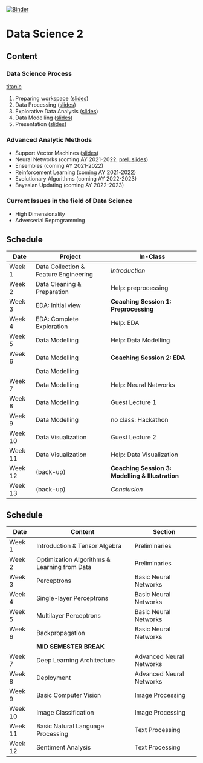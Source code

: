 [![Binder](https://mybinder.org/badge_logo.svg)](https://mybinder.org/v2/gh/tristanvandevelde/datascience2/master)


# Data Science 2


## Content

### Data Science Process

[titanic](https://mybinder.org/v2/gh/tristanvandevelde/datascience2/master?filepath=titanic.ipynb) 

1. Preparing workspace ([slides](https://thomas-more.slides.com/tristanvandevelde/ds2-step1-workspace/fullscreen?token=hjRB2fAe))
2. Data Processing ([slides](https://thomas-more.slides.com/tristanvandevelde/ds2-step2-processing/fullscreen?token=uAnUy11x))
3. Explorative Data Analysis ([slides](https://thomas-more.slides.com/tristanvandevelde/ds2-step3-eda/fullscreen?token=7ol3Ee1A))
4. Data Modelling ([slides](https://thomas-more.slides.com/tristanvandevelde/ds2-step4-modelling/fullscreen?token=Yi3wKhfR))
5. Presentation ([slides](https://thomas-more.slides.com/tristanvandevelde/ds2-step5-reporting/fullscreen?token=4kFcqbil))

### Advanced Analytic Methods

* Support Vector Machines ([slides](https://thomas-more.slides.com/tristanvandevelde/ds2-svm/fullscreen?token=xb8GoDEf))
* Neural Networks (coming AY 2021-2022, [prel. slides](https://thomas-more.slides.com/tristanvandevelde/ds2-nn/fullscreen?token=lZ7H4lSA))
* Ensembles (coming AY 2021-2022)
* Reinforcement Learning (coming AY 2021-2022)
* Evolutionary Algorithms (coming AY 2022-2023)
* Bayesian Updating (coming AY 2022-2023)

### Current Issues in the field of Data Science

* High Dimensionality
* Adverserial Reprogramming

## Schedule



| Date          | Project                                | In-Class                                          |
| ------------- | -------------                          | -------------                                     |
| Week 1        | Data Collection & Feature Engineering  | *Introduction*                                    |
| Week 2        | Data Cleaning & Preparation            | Help: preprocessing                               |
| Week 3        | EDA: Initial view                      | **Coaching Session 1: Preprocessing**             |
| Week 4        | EDA: Complete Exploration              | Help: EDA                                         |
| Week 5        | Data Modelling                         | Help: Data Modelling                              |
| Week 6        | Data Modelling                         | **Coaching Session 2: EDA**                       |
|               | Data Modelling                         |                                                   |
| Week 7        | Data Modelling                         | Help: Neural Networks                             |
| Week 8        | Data Modelling                         | Guest Lecture 1                                   |
| Week 9        | Data Modelling                         | no class: Hackathon                               |
| Week 10       | Data Visualization                     | Guest Lecture 2                                   |
| Week 11       | Data Visualization                     | Help: Data Visualization                          |
| Week 12       | (back-up)                              | **Coaching Session 3: Modelling & Illustration**  |
| Week 13       | (back-up)                              | *Conclusion*                                      |



## Schedule



| Date          | Content                                      | Section                  | 
| ------------- | -------------                                | -------------            |
| Week 1        | Introduction & Tensor Algebra                | Preliminaries            |
| Week 2        | Optimization Algorithms & Learning from Data | Preliminaries            |
| Week 3        | Perceptrons                                  | Basic Neural Networks    |
| Week 4        | Single-layer Perceptrons                     | Basic Neural Networks    |
| Week 5        | Multilayer Perceptrons                       | Basic Neural Networks    |
| Week 6        | Backpropagation                              | Basic Neural Networks    |
|               | **MID SEMESTER BREAK**                       |                          |
| Week 7        | Deep Learning Architecture                   | Advanced Neural Networks |
| Week 8        | Deployment                                   | Advanced Neural Networks |
| Week 9        | Basic Computer Vision                        | Image Processing         |
| Week 10       | Image Classification                         | Image Processing         |
| Week 11       | Basic Natural Language Processing            | Text Processing          |
| Week 12       | Sentiment Analysis                           | Text Processing          |


<!--

## Project

Students choose one of the following projects:
-->

